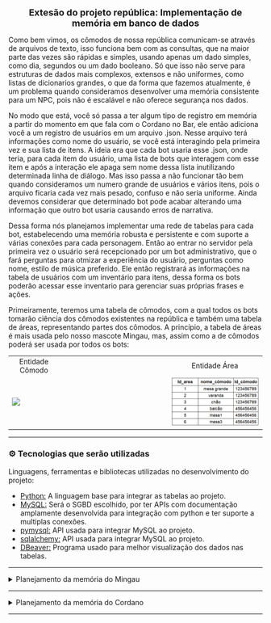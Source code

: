 <h1 align='center' style ="font-size: 18px"><b>Extesão do projeto república: Implementação de memória em banco de dados</b></h1>

Como bem vimos, os cômodos de nossa república comunicam-se através de arquivos de texto, isso funciona bem com as consultas, que na maior parte das vezes são rápidas e simples, usando apenas um dado simples, como dia, segundos ou um dado booleano. Só que isso não serve para estruturas de dados mais complexos, extensos e não uniformes, como listas de dicionarios grandes, o que da forma que fazemos atualmente, é um problema quando consideramos desenvolver uma memória consistente para um NPC, pois não é escalável e não oferece segurança nos dados.

No modo que está, você só passa a ter algum tipo de registro em memória a partir do momento em que fala com o Cordano no Bar, ele então adiciona você a um registro de usuários em um arquivo .json. Nesse arquivo terá informações como nome do usuário, se você está interagindo pela primeira vez e sua lista de itens. A ideia era que cada bot usaria esse .json, onde teria, para cada item do usuário, uma lista de bots que interagem com esse item e após a interação ele apaga sem nome dessa lista inutilizando determinada linha de diálogo.
Mas isso passa a não funcionar tão bem quando consideramos um numero grande de usuários e vários itens, pois o arquivo ficaria cada vez mais pesado, confuso e não seria uniforme. Ainda devemos considerar que determinado bot pode acabar alterando uma informação que outro bot usaria causando erros de narrativa.

Dessa forma nós planejamos implementar uma rede de tabelas para cada bot, estabelecendo uma memória robusta e persistente e com suporte a várias conexões para cada personagem. Então ao entrar no servidor pela primeira vez o usuário será recepcionado por um bot administrativo, que o fará perguntas para otmizar a experiência do usuário, perguntas como nome, estilo de música preferido. Ele então registrará as informações na tabela de usuários com um inventário para itens, dessa forma os bots poderão acessar esse inventario para gerenciar suas próprias frases e ações.

Primeiramente, teremos uma tabela de cômodos, com a qual todos os bots tomarão ciência dos cômodos existentes na república e também uma tabela de áreas, representando partes dos cômodos. A princípio, a tabela de áreas é mais usada pelo nosso mascote Mingau, mas, assim como a de cômodos poderá ser usada por todos os bots:

<table align='center'>
    <td align='center'>
    Entidade Cômodo
    </td>
    </td>
    <td>
    <td align='center'>
    Entidade Área
    </td>
  <tr>
    <td><img src="imagens\tab_cômodos.png" width=250>
    </td>
    <td width=200>
    </td>
    <td><img src="imagens\tab_area.png" width=300>
    </td>
  </tr>
</table>

<hr>

### ⚙️ Tecnologias que serão utilizadas 

Linguagens, ferramentas e bibliotecas utilizadas no desenvolvimento do projeto:

* [Python:](https://www.python.org/) A linguagem base para integrar as tabelas ao projeto.
* [MySQL:](https://www.mysql.com/) Será o SGBD escolhido, por ter APIs com documentação amplamente desenvolvida para integração com python e ter suporte a multiplas conexões.
* [pymysql:](https://pymysql.readthedocs.io/en/latest/) API usada para integrar MySQL ao projeto.
* [sqlalchemy:](https://www.sqlalchemy.org/) API usada para integrar MySQL ao projeto.
* [DBeaver:](https://dbeaver.io/) Programa usado para melhor visualização dos dados nas tabelas.

<hr>

<details>
  <summary>Planejamento da memória do Mingau</summary>
  <br>

> O desenvolvimento de uma memória em banco para o Mingau o tornará a dinâmica mais flexível abrindo novas possibilidades para o bot, pois poderá guardar informações de forma mais consistente, organizada e resumirá a programação hardcoded. Para substituír o sistema de arquivos .txt usaremos uma série de tabelas que relacionam cômodos, áreas, frases do bot e eventos que podem ocorrer. Pra começar temos a própria entidade Mingau, que é organizada da seguinte forma:  
> &nbsp;  

<table align="center">
    <td align="center">
    Entidade Mingau
    </td>
  <tr>
    <td><img src="imagens\tab_mingau.png" width=500>
    </td>
  </tr>
</table>

>Nessa tabela mingau guarda informações importantes para a narrativa, como:  
>&nbsp;&nbsp;&nbsp;<b>id_do_bot:</b> Pode ser usado para gerenciar permissões nos canais;  
>&nbsp;&nbsp;&nbsp;<b>último_cômodo:</b> Para o bot saber em qual cômodo ele esteve pela última vez, gerar mensagens de saída e &nbsp;&nbsp;&nbsp;continuar em caso de reiniciamento do bot;  
>&nbsp;&nbsp;&nbsp;<b>humor:</b> Essa variável inteira será usada para determinar quais frasas podem ser selecionadas da tabela de &nbsp;&nbsp;&nbsp;frases;  
>&nbsp;&nbsp;&nbsp;<b>interações:</b> Variáveis para calcular o momento em que mingau mudará de cômodo ou lugar;  
>&nbsp;&nbsp;&nbsp;<b>usuário_preferido:</b> Indica qual é o  usuário por quem Mingau tem mais afinidade.  
>  
> Através da tabela de cômodos, Mingau tomará ciência de por quais cômodos poderá transitar, emitindo mensagens de transição e atualização seu estado de último cômodo.  
> A segunda entidade será uma tabela de ações que Mingau poderá executar, ela guardará frases categrizadas por humor e por área, assim quando o comando !mingau for acionado, ele poderá fazer as verificações e tomar ações de acordo com seu humor e localização do cômodo no qual ele se encontra:  
> &nbsp;  

<table align="center">
    <td align="center">
    Entidade ação
    </td>
  <tr>
    <td><img src="imagens\tab_frase.png" width=500>
    </td>
  </tr>
</table>

> &nbsp;  
> &nbsp;&nbsp;&nbsp;<b>condição:</b> Variável decisiva para a escolha de frases do bot;  
> &nbsp;&nbsp;&nbsp;<b>valor:</b> Define o valor que afetará o humor de Mingau, a ação e seu valor serão adicionados a tabela  
>&nbsp;&nbsp;&nbsp;eventos e essa será usada no cálculo de humor ao fim da interação.  
>  
> Dessa forma, a partir do uso do comando !mingau, a operação passa a seguir o seguinte rumo:  
> 1 - Consuta a entidade Mingau para pegar informações como cômodo, número de interações e humor, que começa como neutro. Por exemplo, se o humor do mingau for 0 (neutro), buscaremos ações com condição zero e null, caso seja 1 (positivo) buscaremos ações com condição > 0 e null e se for -1 (negativo), buscaremos ações de condição < 0. Ações com condição null podem acontecer em quaisquer estados de humor.  
> 2 - Então verificamos a tabela de frases, selecionando as que condizem com sua área e o estado de humor.  
> 3 - Selecionamos aleatoriamente uma salvando o texto e o valor que ele agrega ao estado de humor. Da coluna valor da tabela ações, que é de onde tiramos as possíveis ações de Mingau, desse coluna nós tiramos tiramos o número que vamos agregar ao humor do mingau. Então, se a frase tem um valor positivo, o humor de Mingau ficará mais alto.  
> 4 - Emitimos o texto da mensagem no canal e atualizamos o humor do mingau. O humor de Mingau é calculado com base na coluna "efeito humor" da tabela evento, nessa tabela registramos as ações que já foram executadas e como elas afetariam o humor. Com base nessa coluna efeito humor fazemos o somatório e atualizamos o estado de humor ao final de cada ação.  
> 5 - Agora mingau estará pronto para o próximo comando.  
>  
>  

</details>
<hr>

<details>
  <summary>Planejamento da memória do Cordano</summary> 
</details>
<hr>
